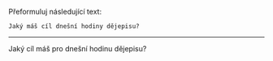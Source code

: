 Přeformuluj následující text:

```
Jaký máš cíl dnešní hodiny dějepisu?
```

---

<!-- chatcmpl-749WbUro7hupEVn2xmadNeNMhAThv -->

Jaký cíl máš pro dnešní hodinu dějepisu?
